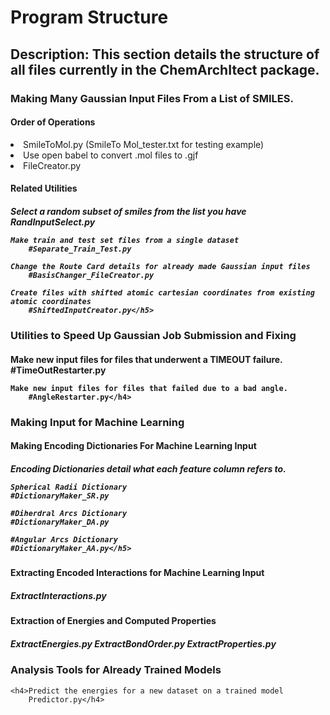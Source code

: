<h1>Program Structure</h1>

<h2>Description: This section details the structure of all files currently in the ChemArchItect package.</h2>
  
<h3>Making Many Gaussian Input Files From a List of SMILES.</h3>

  <h4>Order of Operations</h4>
    <li>SmileToMol.py (SmileTo Mol_tester.txt for testing example)</li>
    <li>Use open babel to convert .mol files to .gjf</li>
    <li>FileCreator.py</li>
    
  <h4>Related Utilities</h4>
    <h5>Select a random subset of smiles from the list you have
        RandInputSelect.py
        
    Make train and test set files from a single dataset
        #Separate_Train_Test.py
        
    Change the Route Card details for already made Gaussian input files
        #BasisChanger_FileCreator.py
        
    Create files with shifted atomic cartesian coordinates from existing atomic coordinates
        #ShiftedInputCreator.py</h5>

<h3>Utilities to Speed Up Gaussian Job Submission and Fixing</h3>
    <h4>Make new input files for files that underwent a TIMEOUT failure.
        #TimeOutRestarter.py
        
    Make new input files for files that failed due to a bad angle.
        #AngleRestarter.py</h4>

<h3>Making Input for Machine Learning</h3>

  <h4>Making Encoding Dictionaries For Machine Learning Input</h4>
    <h5>Encoding Dictionaries detail what each feature column refers to.
  
    Spherical Radii Dictionary
    #DictionaryMaker_SR.py
  
    #Diherdral Arcs Dictionary
    #DictionaryMaker_DA.py
    
    #Angular Arcs Dictionary
    #DictionaryMaker_AA.py</h5>
    
  <h4>Extracting Encoded Interactions for Machine Learning Input</h4>
    <h5>ExtractInteractions.py</h5>
    
  <h4>Extraction of Energies and Computed Properties</h4>
    <h5>ExtractEnergies.py
    ExtractBondOrder.py
    ExtractProperties.py</h5>

<h3>Analysis Tools for Already Trained Models</h3>

    <h4>Predict the energies for a new dataset on a trained model
        Predictor.py</h4>
